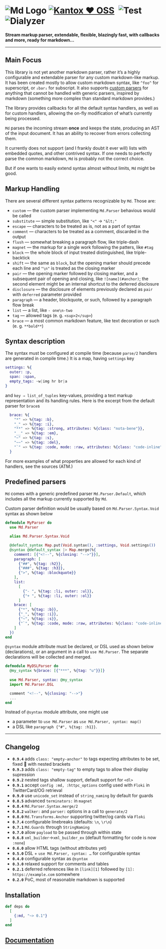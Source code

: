 # ![Md Logo](https://github.com/am-kantox/md/raw/master/stuff/logo-48x48.png) [![Kantox ❤ OSS](https://img.shields.io/badge/❤-kantox_oss-informational.svg)](https://kantox.com/)  ![Test](https://github.com/am-kantox/md/workflows/Test/badge.svg)  ![Dialyzer](https://github.com/am-kantox/md/workflows/Dialyzer/badge.svg)

**Stream markup parser, extendable, flexible, blazingly fast, with callbacks and more, ready for markdown…**

---

## Main Focus

This library is not yet another markdown parser, rather it’s a highly configurable
and extendable parser for any custom markdown-like markup. It has been created
mostly to allow custom markdown syntax, like `^foo^` for superscript, or `⇓bar⇓`
for subscript. It also supports [custom parsers](https://hexdocs.pm/md/Md.Parser.html)
for anything that cannot be handled with generic parsers, inspired by markdown
(something more complex than standard markdown provides.)

The library provides callbacks for all the default syntax handlers, as well as for
custom handlers, allowing the on-fly modification of what’s currently being processed.

`Md` parses the incoming stream **once** and keeps the state, producing an AST
of the input document. It has an ability to recover from errors collecting them.

It currently does not support (and I frankly doubt it ever will)
lists with embedded quotes, and other contrived syntax. If one needs to perfectly
parse the common markdown, `Md` is probably not the correct choice.

But if one wants to easily extend syntax almost without limits, `Md` might be good.

## Markup Handling

There are several different syntax patterns recognizable by `Md`. Those are:

- `custom` — the custom parser implementing `Md.Parser` behavious would be called
- `substitute` — simple substitution, like `"<"` → `"&lt;"`
- `escape` — characters to be treated as is, not as a part of syntax
- `comment` — characters to be treated as a comment, discarded in the output
- `flush` — somewhat breaking a paragraph flow, like triple-dash
- `magnet` — the markup for a single work following the patters, like `#tag`
- `block` — the whole block of input treated distinguished, like triple-backtick
- `shift` — the same as `block`, but the opening marker should precede each line
  and `"\n"` is treated as the closing marker
- `pair` — the opening marker followed by closing marker, and a subsequent pair
  of opening and closing, like `![name](#anchor)`; the second element might
  be an internal shortcut to the deferred disclosure
- `disclosure` — the disclosure of elements previously declared as `pair` with
  `deferred` parameter provided
- `paragraph` — a header, blockquote, or such, followed by a paragraph flow break
- `list` — a list, like `- one\n-two`
- `tag` — allowed tags (e. g. `<sup>2</sup>`)
- `brace` — a most common markdown feature, like text decoration or such (e. g. `**bold**`)

## Syntax description

The syntax must be configured at compile time (because `parse/2` handlers are
generated in compile time.) It is a map, having `settings` key

```elixir
settings: %{
  outer: :p,
  span: :span,
  empty_tags: ~w|img hr br|a
}
```

and `key ⇒ list_of_tuples` key-values, providing a text markup representation
and its handling rules. Here is the excerpt from the default parser for `brace`s

```elixir
  brace: %{
    "*" => %{tag: :b},
    "_" => %{tag: :i},
    "**" => %{tag: :strong, attributes: %{class: "nota-bene"}},
    "__" => %{tag: :em},
    "~" => %{tag: :s},
    "~~" => %{tag: :del},
    "`" => %{tag: :code, mode: :raw, attributes: %{class: "code-inline"}}
  }
```

For more examples of what properties are allowed for each kind of handlers,
see the sources (ATM.)

## Predefined parsers

`Md` comes with a generic predefined parser `Md.Parser.Default`, which includes
all the markup currently supported by `Md`.

Custom parser definition would be usually based on `Md.Parser.Syntax.Void` syntax
as shown below

```elixir
defmodule MyParser do
  use Md.Parser

  alias Md.Parser.Syntax.Void

  @default_syntax Map.put(Void.syntax(), :settings, Void.settings())
  @syntax @default_syntax |> Map.merge(%{
    comment: [{"<!--", %{closing: "-->"}}],
    paragraph: [
      {"##", %{tag: :h2}},
      {"###", %{tag: :h3}},
      {">", %{tag: :blockquote}}
    ],
    list:
      [
        {"- ", %{tag: :li, outer: :ul}},
        {"+ ", %{tag: :li, outer: :ol}}
      ]
    brace: [
      {"*", %{tag: :b}},
      {"_", %{tag: :i}},
      {"~", %{tag: :s}},
      {"`", %{tag: :code, mode: :raw, attributes: %{class: "code-inline"}}}
    ]
  })
end
```

`@syntax` module attribute must be declared, or DSL used as shown below
(declarations), or an argument in a call to `use Md.Parser`.
The separate declarations will be collected and merged.

```elixir
defmodule MyDSLParser do
  @my_syntax %{brace: [{"***", %{tag: "u"}}]}
  
  use Md.Parser, syntax: @my_syntax
  import Md.Parser.DSL

  comment "<!--", %{closing: "-->"}
  ...
end
```

Instead of `@syntax` module attribute, one might use

- a parameter to `use Md.Parser` as `use Md.Parser, syntax: map()`
- a DSL like `paragraph {"#", %{tag: :h1}}`.

---

## Changelog

- **`0.9.4`** adds `class: "empty-anchor"` to tags expecting attributes to be set, fixed :ant: with nested brackets
- **`0.9.3`** adds `class: "empty-tag"` to empty tags to allow their display supression
- **`0.9.2`** nested tags shallow support, default support for `<dl>`
- **`0.9.1`** accept `config :md, :httpc_options` config used with `Floki` in TwitterCard/OG retrieval
- **`0.9.0`** use `unicode_set` instead of `string_naming` by default for guards
- **`0.8.5`** advanced `terminators:` in `magnet`
- **`0.8.4`** `Md.Parser.Syntax.merge/2`
- **`0.8.2`** `walker:` and `parser:` options in a call to `generate/2`
- **`0.8.0`** `Md.Transforms.Anchor` supporting twitter/og cards via `Floki`
- **`0.7.4`** configurable linebreaks (defaults: `\n`, `\r\n`)
- **`0.7.1`** `Md.Guards` through `StringNaming`
- **`0.7.0`** allow `payload` to be passed through within state
- **`0.6.8`** `xml_builder`→`xml_builder_ex` (default formatting for code is now `:none`)
- **`0.6.0`** allow HTML tags (without attributes yet)
- **`0.5.0`** DSL + `use Md.Parser, syntax: …`  for configurable syntax
- **`0.4.0`** configurable syntax as `@syntax`
- **`0.3.0`** relaxed support for comments and tables
- **`0.2.1`** deferred references like in `[link][1]` followed by `[1]: https://example.com` somewhere
- **`0.2.0`** PoC, most of reasonable markdown is supported

## Installation

```elixir
def deps do
  [
    {:md, "~> 0.1"}
  ]
end
```

## [Documentation](https://hexdocs.pm/md)
